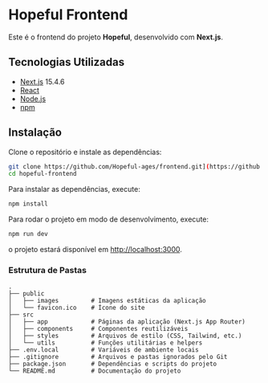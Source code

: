 # Hopeful Frontend

Este é o frontend do projeto **Hopeful**, desenvolvido com **Next.js**.

##  Tecnologias Utilizadas
- [Next.js](https://nextjs.org/) 15.4.6
- [React](https://react.dev/)
- [Node.js](https://nodejs.org/)
- [npm](https://www.npmjs.com/)

##  Instalação

Clone o repositório e instale as dependências:

```bash
git clone https://github.com/Hopeful-ages/frontend.git](https://github.com/Hopeful-ages/frontend.git
cd hopeful-frontend
```
Para instalar as dependências, execute:

```bash
npm install
```
Para rodar o projeto em modo de desenvolvimento, execute:

```bash
npm run dev
```

o projeto estará disponível em [http://localhost:3000](http://localhost:3000).


### Estrutura de Pastas
```plaintext
.
├── public
│   ├── images         # Imagens estáticas da aplicação
│   └── favicon.ico    # Ícone do site
├── src
│   ├── app            # Páginas da aplicação (Next.js App Router)
│   ├── components     # Componentes reutilizáveis
│   ├── styles         # Arquivos de estilo (CSS, Tailwind, etc.)
│   └── utils          # Funções utilitárias e helpers
├── .env.local         # Variáveis de ambiente locais
├── .gitignore         # Arquivos e pastas ignorados pelo Git
├── package.json       # Dependências e scripts do projeto
└── README.md          # Documentação do projeto

```

